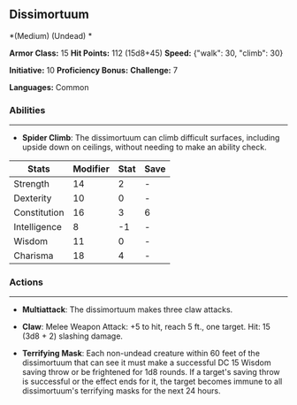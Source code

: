 ## Dissimortuum
*(Medium) (Undead) *

**Armor Class:** 15
**Hit Points:** 112 (15d8+45)
**Speed:** {"walk": 30, "climb": 30}

**Initiative:** 10
**Proficiency Bonus:**
**Challenge:** 7

**Languages:** Common

### Abilities
 --- 
- **Spider Climb**: The dissimortuum can climb difficult surfaces, including upside down on ceilings, without needing to make an ability check.



| Stats | Modifier | Stat | Save
| ---- | ---- | ---- | ---- |
| Strength | 14 | 2 | - |
| Dexterity | 10 | 0 | - |
| Constitution | 16 | 3 | 6 |
| Intelligence | 8 | -1 | - |
| Wisdom | 11 | 0 | - |
| Charisma | 18 | 4 | - |

### Actions
 --- 
- **Multiattack**: The dissimortuum makes three claw attacks.

- **Claw**: Melee Weapon Attack: +5 to hit, reach 5 ft., one target. Hit: 15 (3d8 + 2) slashing damage.

- **Terrifying Mask**: Each non-undead creature within 60 feet of the dissimortuum that can see it must make a successful DC 15 Wisdom saving throw or be frightened for 1d8 rounds. If a target's saving throw is successful or the effect ends for it, the target becomes immune to all dissimortuum's terrifying masks for the next 24 hours.

